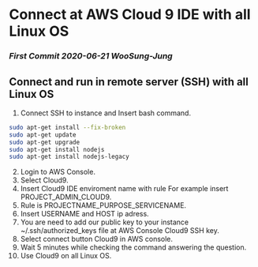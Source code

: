 # Connect at AWS Cloud 9 IDE with all  Linux OS

### ***First Commit 2020-06-21 WooSung-Jung***

## Connect and run in remote server (SSH) with all  Linux OS
1. Connect SSH to instance and Insert bash command.
```bash
sudo apt-get install --fix-broken 
sudo apt-get update
sudo apt-get upgrade
sudo apt-get install nodejs
sudo apt-get install nodejs-legacy
```
2. Login to AWS Console.
3. Select Cloud9.
4. Insert Cloud9 IDE enviroment name with rule For example insert PROJECT_ADMIN_CLOUD9.
5. Rule is PROJECTNAME_PURPOSE_SERVICENAME.
6. Insert USERNAME and HOST ip adress.
7. You are need to add our public key to your instance ~/.ssh/authorized_keys file at AWS Console Cloud9 SSH key.
8. Select connect button Cloud9 in AWS console.
9. Wait 5 minutes while checking the command answering the question.
10. Use Cloud9 on all  Linux OS.